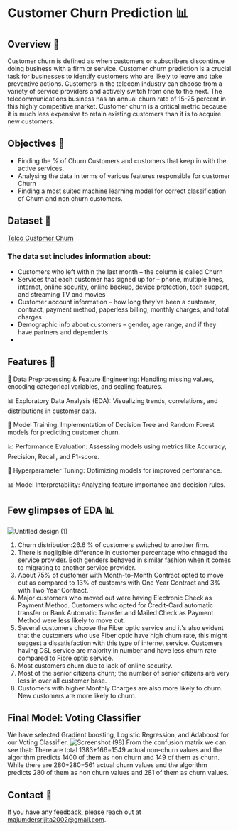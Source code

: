 # Customer Churn Prediction 📊 

## Overview 📌
Customer churn is defined as when customers or subscribers discontinue doing business with a firm or service. Customer churn prediction is a crucial task for businesses to identify customers who are likely to leave and take preventive actions. 
Customers in the telecom industry can choose from a variety of service providers and actively switch from one to the next. The telecommunications business has an annual churn rate of 15-25 percent in this highly competitive market. Customer churn is a critical metric because it is much less expensive to retain existing customers than it is to acquire new customers. 

## Objectives 📌
* Finding the % of Churn Customers and customers that keep in with the active services.
* Analysing the data in terms of various features responsible for customer Churn
* Finding a most suited machine learning model for correct classification of Churn and non churn customers.

## Dataset 📂
[Telco Custpmer Churn](https://www.kaggle.com/code/bhartiprasad17/customer-churn-prediction/data)

### The data set includes information about:
* Customers who left within the last month – the column is called Churn
* Services that each customer has signed up for – phone, multiple lines, internet, online security, online backup, device protection, tech support, and streaming TV and movies
* Customer account information – how long they’ve been a customer, contract, payment method, paperless billing, monthly charges, and total charges
* Demographic info about customers – gender, age range, and if they have partners and dependents
* 
## Features 🚀
📌 Data Preprocessing & Feature Engineering: Handling missing values, encoding categorical variables, and scaling features.

📊 Exploratory Data Analysis (EDA): Visualizing trends, correlations, and distributions in customer data.

🤖 Model Training: Implementation of Decision Tree and Random Forest models for predicting customer churn.

📈 Performance Evaluation: Assessing models using metrics like Accuracy, Precision, Recall, and F1-score.

🔧 Hyperparameter Tuning: Optimizing models for improved performance.

📊 Model Interpretability: Analyzing feature importance and decision rules.

## Few glimpses of EDA 📊 
![Untitled design (1)](https://github.com/user-attachments/assets/8f287577-f612-4634-a9ec-28864bdeddc2)
 1. Churn distribution:26.6 % of customers switched to another firm.
 2. There is negligible difference in customer percentage who chnaged the service provider. Both genders behaved in similar fashion when it comes to migrating to another service provider.
 3. About 75% of customer with Month-to-Month Contract opted to move out as compared to 13% of customrs with One Year Contract and 3% with Two Year Contract.
 4. Major customers who moved out were having Electronic Check as Payment Method. Customers who opted for Credit-Card automatic transfer or Bank Automatic Transfer and Mailed Check as Payment Method were less likely to move out.
 5. Several customers choose the Fiber optic service and it's also evident that the customers who use Fiber optic have high churn rate, this might suggest a dissatisfaction with this type of internet service. Customers having DSL service are majority in number and have less churn rate compared to Fibre optic service.
 6. Most customers churn due to lack of online security.
 7. Most of the senior citizens churn; the number of senior citizens are very less in over all customer base.
 8. Customers with higher Monthly Charges are also more likely to churn. New customers are more likely to churn.

## Final Model: Voting Classifier
We have selected Gradient boosting, Logistic Regression, and Adaboost for our Voting Classifier.
![Screenshot (98)](https://github.com/user-attachments/assets/97992670-828d-43a2-9270-718ddf41ff4c)
From the confusion matrix we can see that: There are total 1383+166=1549 actual non-churn values and the algorithm predicts 1400 of them as non churn and 149 of them as churn. While there are 280+280=561 actual churn values and the algorithm predicts 280 of them as non churn values and 281 of them as churn values.

## Contact 📧
If you have any feedback, please reach out at majumdersrijita2002@gmail.com.

